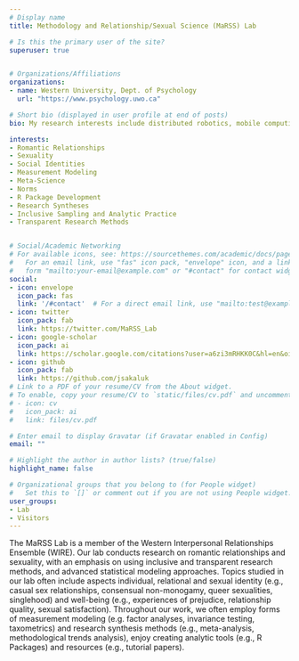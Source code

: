 ```yaml
---
# Display name
title: Methodology and Relationship/Sexual Science (MaRSS) Lab

# Is this the primary user of the site?
superuser: true


# Organizations/Affiliations
organizations:
- name: Western University, Dept. of Psychology
  url: "https://www.psychology.uwo.ca"

# Short bio (displayed in user profile at end of posts)
bio: My research interests include distributed robotics, mobile computing and programmable matter.

interests:
- Romantic Relationships 
- Sexuality
- Social Identities
- Measurement Modeling
- Meta-Science
- Norms
- R Package Development
- Research Syntheses
- Inclusive Sampling and Analytic Practice
- Transparent Research Methods


# Social/Academic Networking
# For available icons, see: https://sourcethemes.com/academic/docs/page-builder/#icons
#   For an email link, use "fas" icon pack, "envelope" icon, and a link in the
#   form "mailto:your-email@example.com" or "#contact" for contact widget.
social:
- icon: envelope
  icon_pack: fas
  link: '/#contact'  # For a direct email link, use "mailto:test@example.org".
- icon: twitter
  icon_pack: fab
  link: https://twitter.com/MaRSS_Lab
- icon: google-scholar
  icon_pack: ai
  link: https://scholar.google.com/citations?user=a6zi3mRHKK0C&hl=en&oi=ao
- icon: github
  icon_pack: fab
  link: https://github.com/jsakaluk
# Link to a PDF of your resume/CV from the About widget.
# To enable, copy your resume/CV to `static/files/cv.pdf` and uncomment the lines below.
# - icon: cv
#   icon_pack: ai
#   link: files/cv.pdf

# Enter email to display Gravatar (if Gravatar enabled in Config)
email: ""

# Highlight the author in author lists? (true/false)
highlight_name: false

# Organizational groups that you belong to (for People widget)
#   Set this to `[]` or comment out if you are not using People widget.
user_groups:
- Lab
- Visitors
---
```


The MaRSS Lab is a member of the Western Interpersonal Relationships Ensemble (WIRE). Our lab conducts research on romantic relationships and sexuality, with an emphasis on using inclusive and transparent research methods, and advanced statistical modeling approaches. Topics studied in our lab often include aspects individual, relational and sexual identity (e.g., casual sex relationships, consensual non-monogamy, queer sexualities, singlehood) and well-being (e.g., experiences of prejudice, relationship quality, sexual satisfaction). Throughout our work, we often employ forms of measurement modeling (e.g. factor analyses, invariance testing, taxometrics) and research synthesis methods (e.g., meta-analysis, methodological trends analysis), enjoy creating analytic tools (e.g., R Packages) and resources (e.g., tutorial papers).